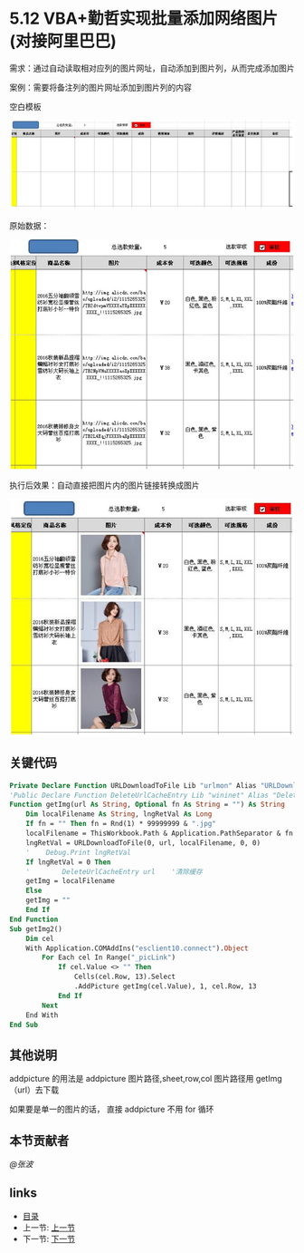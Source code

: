 # 5.12 VBA+勤哲实现批量添加网络图片(对接阿里巴巴)
需求：通过自动读取相对应列的图片网址，自动添加到图片列，从而完成添加图片  

案例：需要将备注列的图片网址添加到图片列的内容 

空白模板

![](images/5.12.1.jpg) 
 
原始数据： 

![](images/5.12.2.jpg) 

执行后效果：自动直接把图片内的图片链接转换成图片

![](images/5.12.3.jpg)  

## 关键代码 
	
```vb
Private Declare Function URLDownloadToFile Lib "urlmon" Alias "URLDownloadToFileA" (ByVal pCaller As Long, ByVal szURL As String, ByVal szFileName As String, ByVal dwReserved As Long, ByVal lpfnCB As Long) As Long 
'Public Declare Function DeleteUrlCacheEntry Lib "wininet" Alias "DeleteUrlCacheEntryA" (ByVal lpszUrlName As String) As Long 
Function getImg(url As String, Optional fn As String = "") As String     
	Dim localFilename As String, lngRetVal As Long     
	If fn = "" Then fn = Rnd(1) * 99999999 & ".jpg"     
	localFilename = ThisWorkbook.Path & Application.PathSeparator & fn     
	lngRetVal = URLDownloadToFile(0, url, localFilename, 0, 0) 
	'    Debug.Print lngRetVal     
	If lngRetVal = 0 Then 
	'        DeleteUrlCacheEntry url    '清除缓存         
	getImg = localFilename     
	Else         
	getImg = ""     
	End If 
End Function 
Sub getImg2() 
    Dim cel     
	With Application.COMAddIns("esclient10.connect").Object         
		For Each cel In Range("_picLink")             
			If cel.Value <> "" Then                 
				Cells(cel.Row, 13).Select                 
				.AddPicture getImg(cel.Value), 1, cel.Row, 13             
			End If         
		Next     
	End With 
End Sub 
```

## 其他说明
addpicture 的用法是 addpicture 图片路径,sheet,row,col 图片路径用 getImg（url）去下载 
  
如果要是单一的图片的话， 直接 addpicture 不用 for 循环 

## 本节贡献者
*@张波*

## links
  * [目录](<preface.md>)
  * 上一节: [上一节](<05.11.md>)
  * 下一节: [下一节](<06.0.md>)

